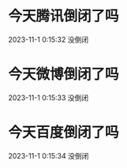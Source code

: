 # 今天腾讯倒闭了吗

2023-11-1 0:15:32 没倒闭

# 今天微博倒闭了吗

2023-11-1 0:15:33 没倒闭

# 今天百度倒闭了吗

2023-11-1 0:15:34 没倒闭


